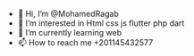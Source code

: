 - 👋 Hi, I’m @MohamedRagab
- 👀 I’m interested in Html css js flutter php dart
- 🌱 I’m currently learning web
- 📫 How to reach me +201145432577
<!---
MohamedRagabM/MohamedRagabM is a ✨ special ✨ repository because its `README.md` (this file) appears on your GitHub profile.
You can click the Preview link to take a look at your changes.
--->
